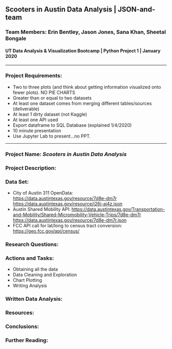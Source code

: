##  Scooters in Austin Data Analysis | JSON-and-team 
### Team Members: Erin Bentley, Jason Jones, Sana Khan, Sheetal Bongale
#### UT Data Analysis & Visualization Bootcamp | Python Project 1 | January 2020
---
### Project Requirements:
- Two to three plots (and think about getting information visualized onto fewer plots). NO PIE CHARTS
- Greater than or equal to two datasets
- At least one dataset comes from merging different tables/sources (deliverable)
- At least 1 dirty dataset (not Kaggle)
- At least one API used
- Export dataframe to SQL Database (explained 1/4/2020)
- 10 minute presentation
- Use Jupyter Lab to present...no PPT.
---
### Project Name: ***Scooters in Austin Data Analysis***

### Project Description: 

### Data Set:
* City of Austin 311 OpenData: https://data.austintexas.gov/resource/7d8e-dm7r 
https://data.austintexas.gov/resource/i26j-ai4z.json
* Austin Shared Mobility API: https://data.austintexas.gov/Transportation-and-Mobility/Shared-Micromobility-Vehicle-Trips/7d8e-dm7r
https://data.austintexas.gov/resource/7d8e-dm7r.json
* FCC API call for lat/long to census tract conversion: https://geo.fcc.gov/api/census/

### Research Questions:

### Actions and Tasks:
- Obtaining all the data
- Data Cleaning and Exploration
- Chart Plotting
- Writing Analysis

### Written Data Analysis:

### Resources:

### Conclusions:

### Further Reading: